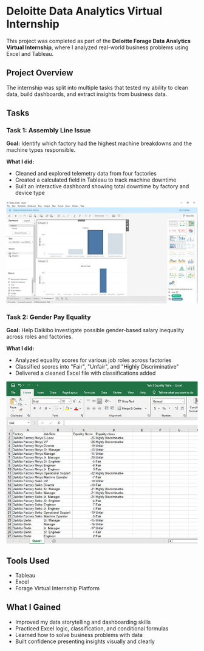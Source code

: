 # Deloitte Data Analytics Virtual Internship

This project was completed as part of the **Deloitte Forage Data Analytics Virtual Internship**, where I analyzed real-world business problems using Excel and Tableau.



## Project Overview

The internship was split into multiple tasks that tested my ability to clean data, build dashboards, and extract insights from business data.


## Tasks

### Task 1: Assembly Line Issue

**Goal:** Identify which factory had the highest machine breakdowns and the machine types responsible.

**What I did:**
- Cleaned and explored telemetry data from four factories
- Created a calculated field in Tableau to track machine downtime
- Built an interactive dashboard showing total downtime by factory and device type

![](https://github.com/Vhiktoria/Deloitte-Data-Analytics-Internship-/blob/main/Dashboard.JPG)



### Task 2: Gender Pay Equality

**Goal:** Help Daikibo investigate possible gender-based salary inequality across roles and factories.

**What I did:**
- Analyzed equality scores for various job roles across factories
- Classified scores into "Fair", "Unfair", and "Highly Discriminative"
- Delivered a cleaned Excel file with classifications added

![](https://github.com/Vhiktoria/Deloitte-Data-Analytics-Internship-/blob/main/Excel.JPG)



## Tools Used

- Tableau  
- Excel  
- Forage Virtual Internship Platform  



## What I Gained

- Improved my data storytelling and dashboarding skills  
- Practiced Excel logic, classification, and conditional formulas  
- Learned how to solve business problems with data  
- Built confidence presenting insights visually and clearly
